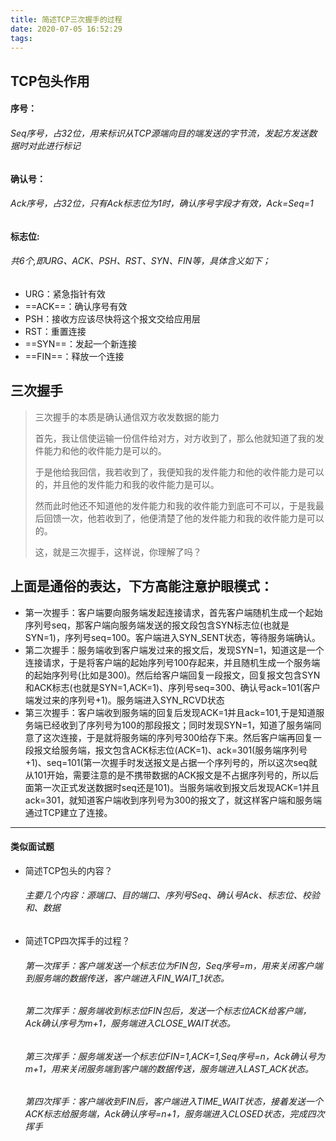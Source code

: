 ```yaml
---
title: 简述TCP三次握手的过程
date: 2020-07-05 16:52:29
tags:
---
```

## TCP包头作用

#### 序号：

###### Seq序号，占32位，用来标识从TCP源端向目的端发送的字节流，发起方发送数据时对此进行标记

#### 确认号：

###### Ack序号，占32位，只有Ack标志位为1时，确认序号字段才有效，Ack=Seq=1

#### 标志位:
<!-- more -->
###### 共6个,即URG、ACK、PSH、RST、SYN、FIN等，具体含义如下；

- URG：紧急指针有效
- ==ACK==：确认序号有效
- PSH：接收方应该尽快将这个报文交给应用层
- RST：重置连接
- ==SYN==：发起一个新连接
- ==FIN==：释放一个连接

## 三次握手
> 三次握手的本质是确认通信双方收发数据的能力
> 
> 首先，我让信使运输一份信件给对方，对方收到了，那么他就知道了我的发件能力和他的收件能力是可以的。
> 
> 于是他给我回信，我若收到了，我便知我的发件能力和他的收件能力是可以的，并且他的发件能力和我的收件能力是可以。
> 
> 然而此时他还不知道他的发件能力和我的收件能力到底可不可以，于是我最后回馈一次，他若收到了，他便清楚了他的发件能力和我的收件能力是可以的。
> 
> 这，就是三次握手，这样说，你理解了吗？

## 上面是通俗的表达，下方高能注意护眼模式：

- 第一次握手：客户端要向服务端发起连接请求，首先客户端随机生成一个起始序列号seq，那客户端向服务端发送的报文段包含SYN标志位(也就是SYN=1)，序列号seq=100。客户端进入SYN_SENT状态，等待服务端确认。
- 第二次握手：服务端收到客户端发过来的报文后，发现SYN=1，知道这是一个连接请求，于是将客户端的起始序列号100存起来，并且随机生成一个服务端的起始序列号(比如是300)。然后给客户端回复一段报文，回复报文包含SYN和ACK标志(也就是SYN=1,ACK=1)、序列号seq=300、确认号ack=101(客户端发过来的序列号+1)。服务端进入SYN_RCVD状态
- 第三次握手：客户端收到服务端的回复后发现ACK=1并且ack=101,于是知道服务端已经收到了序列号为100的那段报文；同时发现SYN=1，知道了服务端同意了这次连接，于是就将服务端的序列号300给存下来。然后客户端再回复一段报文给服务端，报文包含ACK标志位(ACK=1)、ack=301(服务端序列号+1)、seq=101(第一次握手时发送报文是占据一个序列号的，所以这次seq就从101开始，需要注意的是不携带数据的ACK报文是不占据序列号的，所以后面第一次正式发送数据时seq还是101)。当服务端收到报文后发现ACK=1并且ack=301，就知道客户端收到序列号为300的报文了，就这样客户端和服务端通过TCP建立了连接。

---
#### 类似面试题

- 简述TCP包头的内容？
    ###### 主要几个内容：源端口、目的端口、序列号Seq、确认号Ack、标志位、校验和、数据
- 简述TCP四次挥手的过程？
    ###### 第一次挥手：客户端发送一个标志位为FIN包，Seq序号=m，用来关闭客户端到服务端的数据传送，客户端进入FIN_WAIT_1状态。
    ###### 第二次挥手：服务端收到标志位FIN包后，发送一个标志位ACK给客户端，Ack确认序号为m+1，服务端进入CLOSE_WAIT状态。
    ###### 第三次挥手：服务端发送一个标志位FIN=1,ACK=1,Seq序号=n，Ack确认号为m+1，用来关闭服务端到客户端的数据传送，服务端进入LAST_ACK状态。
    ###### 第四次挥手：客户端收到FIN后，客户端进入TIME_WAIT状态，接着发送一个ACK标志给服务端，Ack确认序号=n+1，服务端进入CLOSED状态，完成四次挥手
